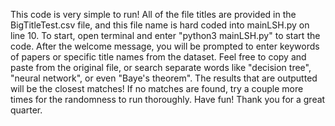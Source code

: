 This code is very simple to run! All of the file titles are provided in the BigTitleTest.csv file, and this file name
is hard coded into mainLSH.py on line 10.
To start, open terminal and enter "python3 mainLSH.py" to start the code.
After the welcome message, you will be prompted to enter keywords of papers or specific title names from the dataset.
Feel free to copy and paste from the original file, or search separate words like "decision tree", "neural network", 
or even "Baye's theorem".
The results that are outputted will be the closest matches! If no matches are found, try a couple more times for the
randomness to run thoroughly.
Have fun! Thank you for a great quarter.
